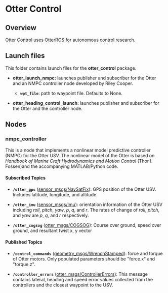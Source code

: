 # Otter Control

## Overview

Otter Control uses OtterROS for autonomous control research.


## Launch files

This folder contains launch files for the **otter_control** package.

- **otter_launch_nmpc:** launches publisher and subscriber for the Otter and an NMPC controller node developed by Riley Cooper.

  - **`wpt_file`**: path to waypoint file. Defaults to None.

- **otter_heading_control_launch:** launches publisher and subscriber for the Otter and the controller node.

## Nodes

### nmpc_controller

This is a node that implements a nonlinear model predictive controller (NMPC) for the Otter USV. The nonlinear model of the Otter is based on _Handbook of Marine Craft Hydrodynamics and Motion Control_ (Thor I. Fossen)and the accompanying MATLAB/Python code.

#### Subscribed Topics

- **`/otter_gps`** ([sensor_msgs/NavSatFix](https://docs.ros2.org/foxy/api/sensor_msgs/msg/NavSatFix.html)): GPS position of the Otter USV. Includes latitude, longitude, and altitude.

- **`/otter_imu`** ([sensor_msgs/Imu](https://docs.ros2.org/foxy/api/sensor_msgs/msg/Imu.html)): orientation information of the Otter USV including *roll*, *pitch*, *yaw*, *p*, *q*, and *r*. The rates of change of *roll*, *pitch*, and *yaw* are *p*, *q*, and *r* respectively.

- **`/otter_cogsog`** ([otter_msgs/COGSOG](https://code.engineering.queensu.ca/offroad/otter-msgs/-/blob/master/msg/COGSOG.msg)): Course over ground, speed over ground, and resultant twist x, y vector

#### Published Topics

- **`/control_commands`** ([geometry_msgs/WrenchStamped](https://docs.ros.org/en/api/geometry_msgs/html/msg/WrenchStamped.html)): force and torque of Otter motors. Only populated parameters should be "force.x" and "torque.z".

- **`/controller_errors`** ([otter_msgs/ControllerErrors](https://code.engineering.queensu.ca/offroad/otter-msgs/-/blob/master/msg/ControllerErrors.msg)): This message contains lateral, heading and speed error values collected from the controllers and the closest waypoint to the USV.


[ROS2]: http://www.ros.org
